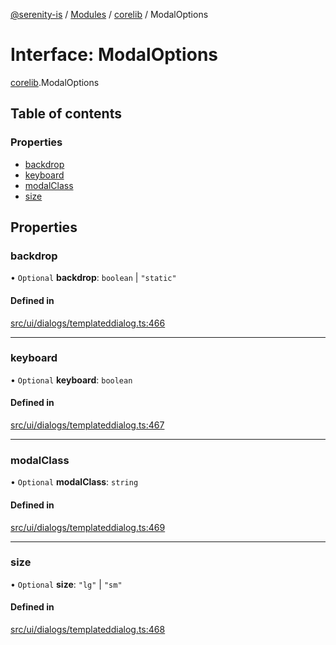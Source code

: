 [@serenity-is](../README.md) / [Modules](../modules.md) / [corelib](../modules/corelib.md) / ModalOptions

# Interface: ModalOptions

[corelib](../modules/corelib.md).ModalOptions

## Table of contents

### Properties

- [backdrop](corelib.ModalOptions.md#backdrop)
- [keyboard](corelib.ModalOptions.md#keyboard)
- [modalClass](corelib.ModalOptions.md#modalclass)
- [size](corelib.ModalOptions.md#size)

## Properties

### backdrop

• `Optional` **backdrop**: `boolean` \| ``"static"``

#### Defined in

[src/ui/dialogs/templateddialog.ts:466](https://github.com/serenity-is/serenity/blob/master/packages/corelib/src/ui/dialogs/templateddialog.ts#L466)

___

### keyboard

• `Optional` **keyboard**: `boolean`

#### Defined in

[src/ui/dialogs/templateddialog.ts:467](https://github.com/serenity-is/serenity/blob/master/packages/corelib/src/ui/dialogs/templateddialog.ts#L467)

___

### modalClass

• `Optional` **modalClass**: `string`

#### Defined in

[src/ui/dialogs/templateddialog.ts:469](https://github.com/serenity-is/serenity/blob/master/packages/corelib/src/ui/dialogs/templateddialog.ts#L469)

___

### size

• `Optional` **size**: ``"lg"`` \| ``"sm"``

#### Defined in

[src/ui/dialogs/templateddialog.ts:468](https://github.com/serenity-is/serenity/blob/master/packages/corelib/src/ui/dialogs/templateddialog.ts#L468)
